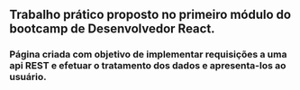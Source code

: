 ## Trabalho prático proposto no primeiro módulo do bootcamp de Desenvolvedor React.
### Página criada com objetivo de implementar requisições a uma api REST e efetuar o tratamento dos dados e apresenta-los ao usuário.